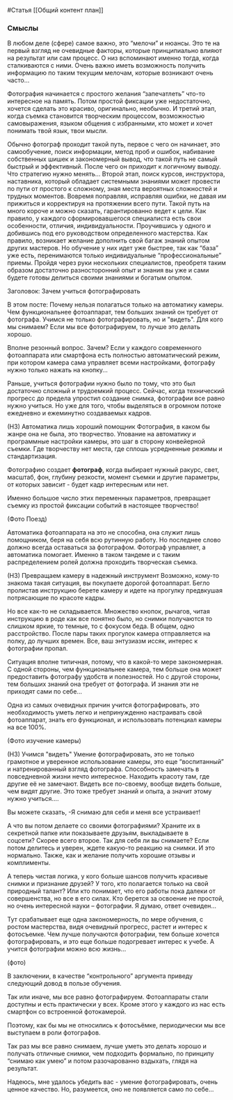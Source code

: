 #Статья
[[Общий контент план]]
### Смыслы
В любом деле (сфере) самое важно, это “мелочи” и нюансы. Это те на первый взгляд не очевидные факторы, которые принципиально влияют на результат или сам процесс. О низ вспоминают именно тогда, когда сталкиваются с ними. Очень важно иметь возможность получить информацию по таким текущим мелочам, которые возникают очень часто…

Фотография начинается с простого желания “запечатлеть” что-то интересное на память. Потом простой фиксации уже недостаточно, хочется сделать это красиво, оригинально, необычно. И третий этап, когда съемка становится творческим процессом, возможностью самовыражения, языком общения с избранными, кто может и хочет понимать твой язык, твои мысли.

Обычно фотограф проходит такой путь, первое с чего он начинает, это самообучение, поиск информации, метод проб и ошибок, набивание собственных шишек и закономерный вывод, что такой путь не самый быстрый и эффективный. После чего он приходит к логичному выводу. Что стратегию нужно менять… Второй этап, поиск курсов, инструктора, наставника, который обладает системными знаниями может провести по пути от простого к сложному, зная места вероятных сложностей и трудных моментов. Вовремя поправляя, исправляя ошибки, не давая им прижиться и корректируя на протяжении всего пути. Такой путь на много короче и можно сказать, гарантированно ведет к цели. Как правило, у каждого сформировавшегося специалиста есть свои особенности, отличия, индивидуальности. Проучившись у одного и добившись под его руководством определенного мастерства. Как правило, возникает желание дополнить свой багаж знаний опытом других мастеров. Но обучение у них идет уже быстрее, так как “база” уже есть, перенимаются только индивидуальные “профессиональные” приемы. Пройдя через руки нескольких специалистов, преобретя таким образом достаточно разносторонний опыт и знания вы уже и сами будете готовы делиться своими знаниями и богатым опытом.

Заголовок: Зачем учиться фотографировать

В этом посте: 
Почему нельзя полагаться только на автоматику камеры.
Чем функциональнее фотоаппарат, тем больших знаний он требует от фотографа.
Учимся не только фотографировать, но и "видеть".
Для кого мы снимаем?
Если мы все фотографируем, то лучше это делать хорошо.

Вполне резонный вопрос. Зачем? Если у каждого современного фотоаппарата или смартфона есть полностью автоматический режим, при котором камера сама управляет всеми настройками, фотографу нужно только нажать на кнопку…

Раньше, учиться фотографии нужно было по тому, что это был достаточно сложный и трудоемкий процесс. Сейчас, когда технический прогресс до предела упростил создание снимка, фотографии все равно нужно учиться. Но уже для того, чтобы выделяться в огромном потоке ежедневно и ежеминутно создаваемых кадров.

(Н3) Автоматика лишь хороший помощник
Фотография, в каком бы жанре она не была, это творчество. Упование на автоматику и программные настройки камеры, это шаг в сторону конвейерной съемки. Где творчеству нет места, где сплошь усредненные режимы и стандартизация.

Фотографию создает **фотограф**, когда выбирает нужный ракурс, свет, масштаб, фон, глубину резкости, момент съемки и другие параметры, от которых зависит - будет кадр интересным или нет.

Именно большое число этих переменных параметров, превращает съемку из простой фиксации событий в настоящее творчество!

(Фото Поезд)

Автоматика фотоаппарата на это не способна, она служит лишь помощником, беря на себя всю рутинную работу. Но последнее слово должно всегда оставаться за фотографом. 
Фотограф управляет, а автоматика помогает. Именно в таком тандеме и с таким распределением ролей должна проходить творческая съемка.

(Н3) Превращаем камеру в надежный инструмент
Возможно, кому-то знакома такая ситуация, вы покупаете дорогой фотоаппарат. Бегло пролистав инструкцию берете камеру и идете на прогулку предвкушая потрясающие по красоте кадры.

Но все как-то не складывается. Множество кнопок, рычагов, читая инструкцию в роде как все понятно было, но снимки получаются то слишком яркие, то темные, то с фокусом беда. В общем, одно расстройство. После пары таких прогулок камера отправляется на полку, до лучших времен. Все, ваш энтузиазм иссяк, интерес к фотографии пропал.

Ситуация вполне типичная, потому, что в какой-то мере закономерная. С одной стороны, чем функциональнее камера, тем больше она может предоставить фотографу удобств и полезностей. Но с другой стороны, тем больших знаний она требует от фотографа. И знания эти не приходят сами по себе…

Одна из самых очевидных причин учится фотографировать, это необходимость уметь легко и непринужденно настраивать свой фотоаппарат, знать его функционал, и использовать потенциал камеры на все 100%.

(Фото изучение камеры)

(Н3) Учимся "видеть"
Умение фотографировать, это не только грамотное и уверенное использование камеры, это еще “воспитанный” и натренированный взгляд фотографа.
Способность замечать в повседневной жизни нечто интересное. Находить красоту там, где другие её не замечают. Видеть все по-своему, вообще видеть больше, чем видят другие.
Это тоже требует знаний и опыта, а значит этому нужно учиться….


Вы можете сказать, -Я снимаю для себя и меня все устраивает!

А что вы потом делаете со своими фотографиями? Храните их в секретной папке или показываете друзьям, выкладываете в соцсети? Скорее всего второе. Так для себя ли вы снимаете? Если потом делитесь и уверен, ждете какую-то реакцию на снимки. И это нормально. Также, как и желание получить хорошие отзывы и комплименты.

А теперь чистая логика, у кого больше шансов получить красивые снимки и признание друзей? У того, кто полагается только на свой природный талант?
Или кто понимает, что его работы пока далеки от совершенства, но все в его силах. Кто берется за освоение не простой, но очень интересной науки – фотографии. Я думаю, ответ очевиден…

Тут срабатывает еще одна закономерность, по мере обучения, с ростом мастерства, видя очевидный прогресс, растет и интерес к фотосъемке. Чем лучше получаются фотографии, тем больше хочется фотографировать, и это еще больше подогревает интерес к учебе. А учится фотографии можно всю жизнь…

(фото)

В заключении, в качестве “контрольного” аргумента приведу следующий довод в пользе обучения.

Так или иначе, мы все равно фотографируем. Фотоаппараты стали доступны и есть практически у всех. Кроме этого у каждого из нас есть смартфон со встроенной фотокамерой.

Поэтому, как бы мы не относились к фотосъёмке, периодически мы все выступаем в роли фотографов.

Так раз мы все равно снимаем, лучше уметь это делать хорошо и получать отличные снимки, чем подходить формально, по принципу “снимаю как умею” и потом разочарованно вздыхать, глядя на результат.

Надеюсь, мне удалось убедить вас - умение фотографировать, очень ценное качество. Но, разумеется, оно не появляется само по себе...